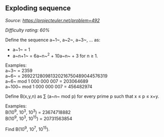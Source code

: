 Exploding sequence
------------------

*Source: https://projecteuler.net/problem=492*


*Difficulty rating: 60%*

Define the sequence a~1~, a~2~, a~3~, ... as:

-   a~1~ = 1
-   a~n+1~ = 6a~n~<sup>2</sup> + 10a~n~ + 3 for n ≥ 1.

Examples:\
 a~3~ = 2359\
 a~6~ = 269221280981320216750489044576319\
 a~6~ mod 1 000 000 007 = 203064689\
 a~100~ mod 1 000 000 007 = 456482974

Define B(x,y,n) as ∑ (a~n~ mod p) for every prime p such that x ≤ p ≤
x+y.

Examples:\
 B(10<sup>9</sup>, 10<sup>3</sup>, 10<sup>3</sup>) = 23674718882\
 B(10<sup>9</sup>, 10<sup>3</sup>, 10<sup>15</sup>) = 20731563854

Find B(10<sup>9</sup>, 10<sup>7</sup>, 10<sup>15</sup>).
